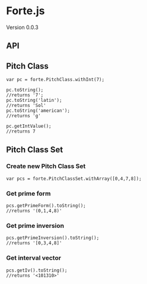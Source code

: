 # Forte.js

Version 0.0.3

## API

## Pitch Class

    var pc = forte.PitchClass.withInt(7);

    pc.toString();
    //returns '7';
    pc.toString('latin');
    //returns 'Sol'
    pc.toString('american');
    //returns 'g'

    pc.getIntValue();
    //returns 7

## Pitch Class Set

### Create new Pitch Class Set

    var pcs = forte.PitchClassSet.withArray([0,4,7,8]);

### Get prime form

    pcs.getPrimeForm().toString();
    //returns '(0,1,4,8)'

### Get prime inversion

    pcs.getPrimeInversion().toString();
    //returns '[0,3,4,8]'

### Get interval vector

    pcs.getIv().toString();
    //returns '<101310>'
